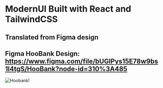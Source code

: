 # ModernUI Built with React and TailwindCSS

## Translated from Figma design

## Figma HooBank Design: https://www.figma.com/file/bUGIPys15E78w9bs1l4tgS/HooBank?node-id=310%3A485

![Hoobank!](68747470733a2f2f692e6962622e636f2f424b31486e30782f53637265656e73686f742d323032322d30382d30382d61742d342d30352d34382d504d2e706e67)